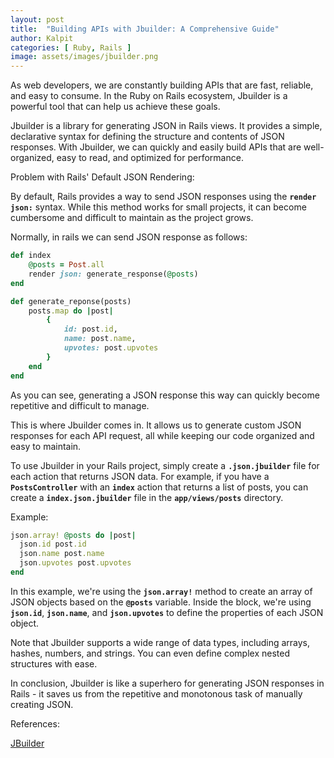 ```yaml
---
layout: post
title:  "Building APIs with Jbuilder: A Comprehensive Guide"
author: Kalpit
categories: [ Ruby, Rails ]
image: assets/images/jbuilder.png
---
```


As web developers, we are constantly building APIs that are fast, reliable, and easy to consume. In the Ruby on Rails ecosystem, Jbuilder is a powerful tool that can help us achieve these goals.

Jbuilder is a library for generating JSON in Rails views. It provides a simple, declarative syntax for defining the structure and contents of JSON responses. With Jbuilder, we can quickly and easily build APIs that are well-organized, easy to read, and optimized for performance.

Problem with Rails' Default JSON Rendering:

By default, Rails provides a way to send JSON responses using the **`render json:`** syntax. While this method works for small projects, it can become cumbersome and difficult to maintain as the project grows.

Normally, in rails we can send JSON response as follows:

```ruby
def index
	@posts = Post.all
	render json: generate_response(@posts)
end

def generate_reponse(posts)
	posts.map do |post|
		{
			id: post.id,
			name: post.name,
			upvotes: post.upvotes
		}
	end
end
```

As you can see, generating a JSON response this way can quickly become repetitive and difficult to manage.

This is where Jbuilder comes in. It allows us to generate custom JSON responses for each API request, all while keeping our code organized and easy to maintain.

To use Jbuilder in your Rails project, simply create a **`.json.jbuilder`** file for each action that returns JSON data. For example, if you have a **`PostsController`** with an **`index`** action that returns a list of posts, you can create a **`index.json.jbuilder`** file in the **`app/views/posts`** directory.

Example: 

```ruby
json.array! @posts do |post|
  json.id post.id
  json.name post.name
  json.upvotes post.upvotes
end
```

In this example, we're using the **`json.array!`** method to create an array of JSON objects based on the **`@posts`** variable. Inside the block, we're using **`json.id`**, **`json.name`**, and **`json.upvotes`** to define the properties of each JSON object.

Note that Jbuilder supports a wide range of data types, including arrays, hashes, numbers, and strings. You can even define complex nested structures with ease.

In conclusion, Jbuilder is like a superhero for generating JSON responses in Rails - it saves us from the repetitive and monotonous task of manually creating JSON.

References:

[JBuilder](https://github.com/rails/jbuilder)
